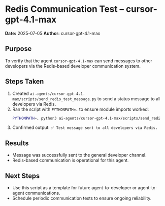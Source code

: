 # Redis Communication Test – cursor-gpt-4.1-max

**Date:** 2025-07-05
**Author:** cursor-gpt-4.1-max

## Purpose

To verify that the agent `cursor-gpt-4.1-max` can send messages to other developers via the Redis-based developer communication system.

## Steps Taken

1. Created `ai-agents/cursor-gpt-4.1-max/scripts/send_redis_test_message.py` to send a status message to all developers via Redis.
2. Ran the script with `PYTHONPATH=.` to ensure module imports worked:
   ```bash
   PYTHONPATH=. python3 ai-agents/cursor-gpt-4.1-max/scripts/send_redis_test_message.py
   ```
3. Confirmed output: `✅ Test message sent to all developers via Redis.`

## Results

- Message was successfully sent to the general developer channel.
- Redis-based communication is operational for this agent.

## Next Steps

- Use this script as a template for future agent-to-developer or agent-to-agent communications.
- Schedule periodic communication tests to ensure ongoing reliability.
